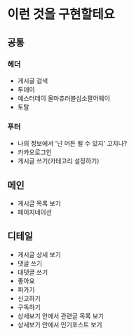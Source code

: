 # 이런 것을 구현할테요

## 공통

### 헤더

- 게시글 검색
- 투데이
- 예스터데이 올마츄러블심소팔어웨이
- 토탈

### 푸터

- 나의 정보에서 '넌 머든 될 수 있지' 고치나?
- 카카오로그인
- 게시글 쓰기(카테고리 설정하기)

## 메인

- 게시글 목록 보기
- 페이지네이션

## 디테일

- 게시글 상세 보기
- 댓글 쓰기
- 대댓글 쓰기
- 좋아요
- 퍼가기
- 신고하기
- 구독하기
- 상세보기 안에서 관련글 목록 보기
- 상세보기 안에서 인기포스트 보기